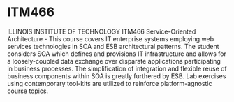 # ITM466
ILLINOIS INSTITUTE OF TECHNOLOGY ITM466 Service-Oriented Architecture - This course covers IT enterprise systems employing web services technologies in SOA and ESB architectural patterns. The student considers SOA which defines and provisions IT infrastructure and allows for a loosely-coupled data exchange over disparate applications participating in business processes. The simplification of integration and flexible reuse of business components within SOA is greatly furthered by ESB. Lab exercises using contemporary tool-kits are utilized to reinforce platform-agnostic course topics.
